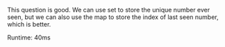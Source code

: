 This question is good. We can use set to store the unique number ever seen, but we can also use the map to store the index of last seen number, which is better.

Runtime: 40ms

